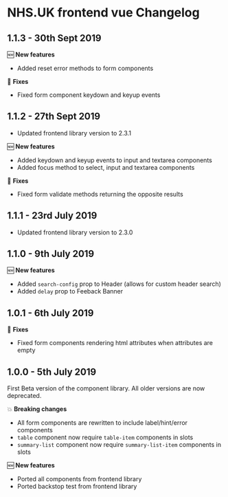 # NHS.UK frontend vue Changelog

## 1.1.3 - 30th Sept 2019

:new: **New features**
- Added reset error methods to form components

:wrench: **Fixes**
- Fixed form component keydown and keyup events

## 1.1.2 - 27th Sept 2019

- Updated frontend library version to 2.3.1

:new: **New features**
- Added keydown and keyup events to input and textarea components
- Added focus method to select, input and textarea components

:wrench: **Fixes**
- Fixed form validate methods returning the opposite results

## 1.1.1 - 23rd July 2019

- Updated frontend library version to 2.3.0

## 1.1.0 - 9th July 2019

:new: **New features**
- Added `search-config` prop to Header (allows for custom header search)
- Added `delay` prop to Feeback Banner

## 1.0.1 - 6th July 2019

:wrench: **Fixes**
- Fixed form components rendering html attributes when attributes are empty

## 1.0.0 - 5th July 2019

First Beta version of the component library. All older versions are now deprecated.

:boom: **Breaking changes**
- All form components are rewritten to include label/hint/error components
- `table` component now require `table-item` components in slots
- `summary-list` component now require `summary-list-item` components in slots


:new: **New features**
- Ported all components from frontend library
- Ported backstop test from frontend library